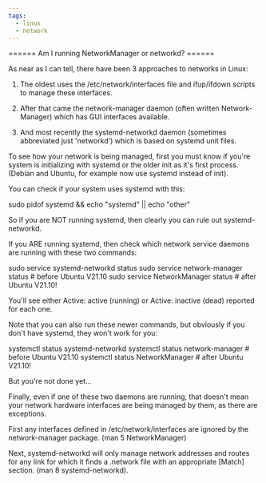 ```yaml
---
tags:
  - linux
  - network
---
```


====== Am I running NetworkManager or networkd? ======

As near as I can tell, there have been 3 approaches to networks in Linux:

1) The oldest uses the /etc/network/interfaces file and ifup/ifdown scripts to manage these interfaces.

2) After that came the network-manager daemon (often written Network-Manager) which has GUI interfaces available.

3) And most recently the systemd-networkd daemon (sometimes abbreviated just 'networkd') which is based on systemd unit files.

To see how your network is being managed, first you must know if you're system is initializing with systemd or the older init as it's first process. (Debian and Ubuntu, for example now use systemd instead of init).

You can check if your system uses systemd with this:

  sudo pidof systemd     &&  echo "systemd"  || echo "other"
  
So if you are NOT running systemd, then clearly you can rule out systemd-networkd.

If you ARE running systemd, then check which network service daemons are running with these two commands:

  sudo service systemd-networkd status
  sudo service network-manager  status   # before Ubuntu V21.10
  sudo service NetworkManager   status   # after  Ubuntu V21.10!

You'll see either Active: active (running) or Active: inactive (dead) reported for each one.

Note that you can also run these newer commands, but obviously if you don't have systemd, they won't work for you:

  systemctl status systemd-networkd
  systemctl status network-manager   # before Ubuntu V21.10
  systemctl status NetworkManager    # after  Ubuntu V21.10!

But you're not done yet...

Finally, even if one of these two daemons are running, that doesn't mean your network hardware interfaces are being managed by them, as there are exceptions.

First any interfaces defined in /etc/network/interfaces are ignored by the network-manager package. (man 5 NetworkManager)

Next, systemd-networkd will only manage network addresses and routes for any link for which it finds a .network file with an appropriate [Match] section. (man 8 systemd-networkd).


